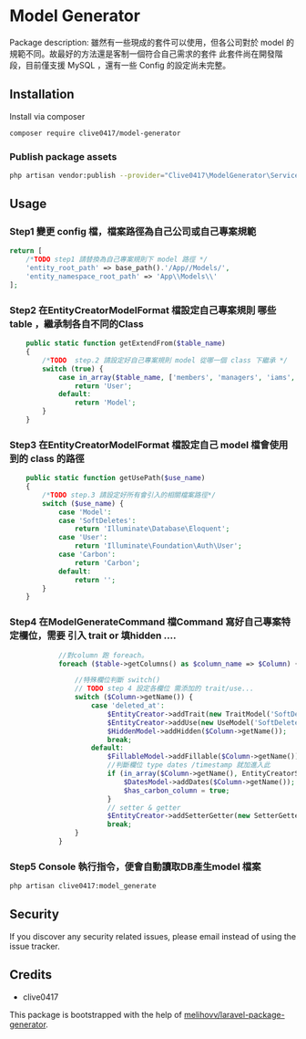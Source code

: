 # Model Generator

Package description: 雖然有一些現成的套件可以使用，但各公司對於 model 的規範不同。故最好的方法還是客制一個符合自己需求的套件
此套件尚在開發階段，目前僅支援 MySQL ，還有一些 Config 的設定尚未完整。

## Installation

Install via composer
```bash
composer require clive0417/model-generator
```

### Publish package assets

```bash
php artisan vendor:publish --provider="Clive0417\ModelGenerator\ServiceProvider"
```

## Usage
### Step1 變更 config 檔，檔案路徑為自己公司或自己專案規範
```PHP
return [
    /*TODO step1 請替換為自己專案規則下 model 路徑 */
    'entity_root_path' => base_path().'/App//Models/',
    'entity_namespace_root_path' => 'App\\Models\\'
];
```
### Step2 在EntityCreatorModelFormat 檔設定自己專案規則 哪些 table ，繼承制各自不同的Class
```PHP
    public static function getExtendFrom($table_name)
    {
        /*TODO  step.2 請設定好自己專案規則 model 從哪一個 class 下繼承 */
        switch (true) {
            case in_array($table_name, ['members', 'managers', 'iams', 'admins']): // 會員,管理員
                return 'User';
            default:
                return 'Model';
        }
    }
```
### Step3 在EntityCreatorModelFormat 檔設定自己 model 檔會使用到的 class 的路徑
```PHP
    public static function getUsePath($use_name)
    {
        /*TODO step.3 請設定好所有會引入的相關檔案路徑*/
        switch ($use_name) {
            case 'Model':
            case 'SoftDeletes':
                return 'Illuminate\Database\Eloquent';
            case 'User':
                return 'Illuminate\Foundation\Auth\User';
            case 'Carbon':
                return 'Carbon';
            default:
                return '';
        }
    }
```
### Step4 在ModelGenerateCommand 檔Command 寫好自己專案特定欄位，需要 引入 trait or 填hidden ....
```PHP
            //對column 跑 foreach。
            foreach ($table->getColumns() as $column_name => $Column) {

                //特殊欄位判斷 switch()
                // TODO step 4 設定各欄位 需添加的 trait/use...
                switch ($Column->getName()) {
                    case 'deleted_at':
                        $EntityCreator->addTrait(new TraitModel('SoftDeletes'));
                        $EntityCreator->addUse(new UseModel('SoftDeletes'));
                        $HiddenModel->addHidden($Column->getName());
                        break;
                    default:
                        $FillableModel->addFillable($Column->getName());
                        //判斷欄位 type dates /timestamp 就加進入此
                        if (in_array($Column->getName(), EntityCreatorSupport::getDateTimeTypeList())) {
                            $DatesModel->addDates($Column->getName());
                            $has_carbon_column = true;
                        }
                        // setter & getter
                        $EntityCreator->addSetterGetter(new SetterGetterModel($Column));
                        break;
                }
            }
```
### Step5 Console 執行指令，便會自動讀取DB產生model 檔案
```bash
php artisan clive0417:model_generate
```

## Security

If you discover any security related issues, please email
instead of using the issue tracker.

## Credits


- clive0417

This package is bootstrapped with the help of
[melihovv/laravel-package-generator](https://github.com/melihovv/laravel-package-generator).

